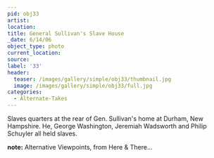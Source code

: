 ```yaml
---
pid: obj33
artist:
location:
title: General Sullivan's Slave House
_date: 6/14/06
object_type: photo
current_location:
source:
label: '33'
header:
  teaser: /images/gallery/simple/obj33/thumbnail.jpg
  image: /images/gallery/simple/obj33/full.jpg
categories:
  - Alternate-Takes
---
```

Slaves quarters at the rear of Gen. Sullivan's home at Durham, New Hampshire. He, George Washington, Jeremiah Wadsworth and Philip Schuyler all held slaves.

**note:**
Alternative Viewpoints, from Here & There...

